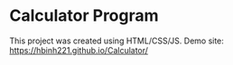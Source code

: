 # Calculator Program
This project was created using HTML/CSS/JS.
Demo site: https://hbinh221.github.io/Calculator/
